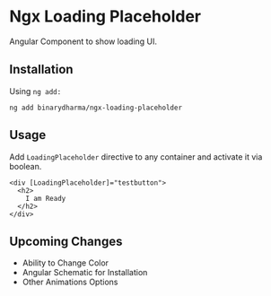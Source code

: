 # Ngx Loading Placeholder

Angular Component to show loading UI.

## Installation

Using `ng add:`

```
ng add binarydharma/ngx-loading-placeholder
```

## Usage

Add `LoadingPlaceholder` directive to any container and activate it via boolean.

```
<div [LoadingPlaceholder]="testbutton">
  <h2>
    I am Ready
  </h2>
</div>
```

## Upcoming Changes
- Ability to Change Color
- Angular Schematic for Installation
- Other Animations Options

<!-- Run `ng generate component component-name --project ngx-loading-placeholder` to generate a new component. You can also use `ng generate directive|pipe|service|class|guard|interface|enum|module --project ngx-loading-placeholder`.
> Note: Don't forget to add `--project ngx-loading-placeholder` or else it will be added to the default project in your `angular.json` file. 

## Build

Run `ng build ngx-loading-placeholder` to build the project. The build artifacts will be stored in the `dist/` directory.

## Publishing

After building your library with `ng build ngx-loading-placeholder`, go to the dist folder `cd dist/ngx-loading-placeholder` and run `npm publish`.

## Running unit tests

Run `ng test ngx-loading-placeholder` to execute the unit tests via [Karma](https://karma-runner.github.io).

## Further help

To get more help on the Angular CLI use `ng help` or go check out the [Angular CLI Overview and Command Reference](https://angular.io/cli) page. -->
